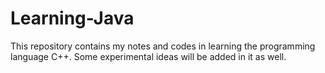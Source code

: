 # Learning-Java
This repository contains my notes and codes in learning the programming language C++. Some experimental ideas will be added in it as well.
